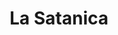 --- 
title: "La Satanica"
publishdate: "2019-5-22T16:48:46+02:00"
src: "https://365manga.net/manga/la-satanica"
image: "https://data.365manga.net/images/thumbnails/19245-la-satanica.jpg"
description: "From Attractive Fascinante : “My fingers are sweet.” Mashita suddenly said that. After hearing this, Matsushima is affected. He doesn’t intend to confess even though he is holding an unrequited love for Mashita. Can Matsushima still hold back when Mashita keeps teasing him?"
---